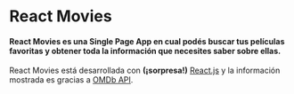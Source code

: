 # React Movies

#### React Movies es una Single Page App en cual podés buscar tus películas favoritas y obtener toda la información que necesites saber sobre ellas.

React Movies está desarrollada con **(¡sorpresa!)** [React.js](https://reactjs.org) y la información mostrada es gracias a [OMDb API](https://www.omdbapi.com/).

